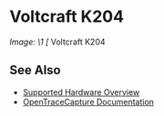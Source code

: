 # Voltcraft K204
**Image: \1*
[*
Voltcraft K204
## See Also
- [Supported Hardware Overview](../supported-hardware.md)
- [OpenTraceCapture Documentation](../../opentracecapture/overview.md)
